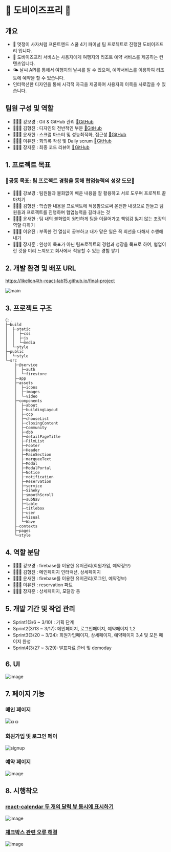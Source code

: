 # 🐨 도비이즈프리 🐨

## 개요
- 🦁 멋쟁이 사자처럼 프론트엔드 스쿨 4기 파이널 팀 프로젝트로 진행한 도비이즈프리 입니다.
- 🏨 도비이즈프리 서비스는 사용자에게 여행지의 리조트 예약 서비스를 제공하는 컨텐츠입니다.
- 🌤️ 날씨 API를 통해서 여행지의 날씨를 알 수 있으며, 예약서비스를 이용하여 리조트에 예약을 할 수 있습니다.
- 인터랙션한 디자인을 통해 시각적 자극을 제공하여 사용자의 이목을 사로잡을 수 있습니다.

## 팀원 구성 및 역할
- 🙋🏻‍♀️ 강보경 : Git & GitHub 관리 [🔗GitHub](https://github.com/hungerbk) 
- 🙋🏼‍♂️ 김형진 : 디자인의 전반적인 부분 [🔗GitHub](https://github.com/hjkimw)
- 🙋🏼‍♂️ 윤새한 : 스크럼 마스터 및 성능최적화, 접근성 [🔗GitHub](https://github.com/ovelute53)
- 🙋🏻‍♀️ 이유진 : 회의록 작성 및 Daily scrum [🔗GitHub](https://github.com/jenny7732)
- 🙋🏼‍♂️ 장지훈 : 최종 코드 리뷰어 [🔗GitHub](https://github.com/jangjihoon96)

## 1. 프로젝트 목표
### 🎇공통 목표: 팀 프로젝트 경험을 통해 협업능력의 성장 도모🎇
- 🙋🏻‍♀️ 강보경 : 팀원들과 불화없이 배운 내용을 잘 활용하고 서로 도우며 프로젝트 끝마치기
- 🙋🏼‍♂️ 김형진 : 학습한 내용을 프로젝트에 적용함으로써 온전한 내것으로 만들고 팀원들과 프로젝트를 진행하며 협업능력을 길러내는 것
- 🙋🏼‍♂️ 윤새한 : 팀 내의 불화없이 원만하게 팀을 이끌어가고 책임감 잃지 않는 조장의 역할 다하기
- 🙋🏻‍♀️ 이유진 : 부족한 건 열심히 공부하고 내가 맡은 일은 꼭 최선을 다해서 수행해내기 
- 🙋🏼‍♂️ 장지훈 : 완성이 목표가 아닌 팀프로젝트의 경험과 성장을 목표로 하여, 협업이란 것을 미리 느껴보고 회사에서 적응할 수 있는 경험 쌓기
## 2. 개발 환경 및 배포 URL
https://likelion4th-react-lab15.github.io/final-project

![main](https://user-images.githubusercontent.com/104200167/228277571-3f6bb192-915e-4f4d-91cd-204c1973b0bc.gif)

## 3. 프로젝트 구조
```
C:.
├─build
│  ├─static
│  │  ├─css
│  │  ├─js
│  │  └─media
│  └─style
├─public
│  └─style
└─src
    ├─@service
    │  ├─auth
    │  └─firestore
    ├─app
    ├─assets
    │  ├─icons
    │  ├─images
    │  └─video
    ├─components
    │  ├─about
    │  ├─buildingLayout
    │  ├─ccp
    │  ├─chooseList
    │  ├─closingContent
    │  ├─Community
    │  ├─dbb
    │  ├─detailPageTitle
    │  ├─FilmList
    │  ├─Footer
    │  ├─Header
    │  ├─MainSection
    │  ├─marqueeText
    │  ├─Modal
    │  ├─ModalPortal
    │  ├─Notice
    │  ├─notification
    │  ├─Reservation
    │  ├─service
    │  ├─Siheky
    │  ├─smoothScroll
    │  ├─subNav
    │  ├─table
    │  ├─titlebox
    │  ├─user
    │  ├─Visual
    │  └─Wave
    ├─contexts
    ├─pages
    └─style
```
## 4. 역할 분담
- 🙋🏻‍♀️ 강보경 : firebase를 이용한 유저관리(회원가입, 예약정보)
- 🙋🏼‍♂️ 김형진 : 메인페이지 인터랙션, 상세페이지
- 🙋🏼‍♂️ 윤새한 : firebase를 이용한 유저관리(로그인, 예약정보)
- 🙋🏻‍♀️ 이유진 : reservation 파트
- 🙋🏼‍♂️ 장지훈 : 상세페이지, 모달창 등
## 5. 개발 기간 및 작업 관리
- Sprint1(3/6 ~ 3/10) : 기획 단계
- Sprint2(3/13 ~ 3/17): 메인페이지, 로그인페이지, 예약페이지 1,2
- Sprint3(3/20 ~ 3/24): 회원가입페이지, 상세페이지, 예약페이지 3,4 및 모든 페이지 완성
- Sprint4(3/27 ~ 3/29): 발표자료 준비 및 demoday
## 6. UI
![image](https://user-images.githubusercontent.com/104200167/227130867-82fbb99f-b401-410c-ac5a-5967d6b106b6.png)

## 7. 페이지 기능
### 메인 페이지 
![ㅁㅁ](https://user-images.githubusercontent.com/108564335/228309513-95a36d73-aa3c-47d8-ad09-9e5a1eef6e77.gif)

### 회원가입 및 로그인 페이
![signup](https://user-images.githubusercontent.com/108564335/228309585-db23a42d-e2a1-43a3-b408-c962ed9bf74b.gif)

### 예약 페이지
![image](https://user-images.githubusercontent.com/119389695/228306001-c0ef2c10-4cc1-4a4e-b83f-ea98c53df7de.gif)

## 8. 시행착오
### [react-calendar 두 개의 달력 뷰 동시에 표시하기](https://github.com/likelion4th-React-LAB15/final-project/issues/18)
![image](https://user-images.githubusercontent.com/119389695/228307370-1d0f0f7c-6fcd-4832-9ab1-252df83dbe3a.png)


### [체크박스 관련 오류 해결](https://github.com/likelion4th-React-LAB15/final-project/issues/20)
![image](https://user-images.githubusercontent.com/119389695/228307256-69062d7a-8242-4ec8-a2f1-b3c33cb9b3f9.png)
